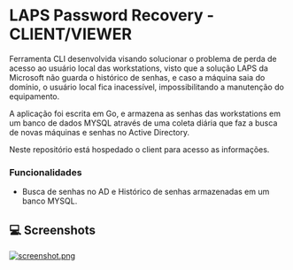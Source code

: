 # LAPS Password Recovery - CLIENT/VIEWER
Ferramenta CLI desenvolvida visando solucionar o problema de perda de acesso ao usuário local das workstations, visto que a solução LAPS da Microsoft não guarda o histórico de senhas, e caso a máquina saia do domínio, o usuário local fica inacessível, impossibilitando a manutenção do equipamento.

A aplicação foi escrita em Go, e armazena as senhas das workstations em um banco de dados MYSQL através de uma coleta diária que faz a busca de novas máquinas e senhas no Active Directory.

Neste repositório está hospedado o client para acesso as informações. 

### Funcionalidades
- Busca de senhas no AD e Histórico de senhas armazenadas em um banco MYSQL. 


## 💻 Screenshots

[![screenshot.png](https://raw.githubusercontent.com/leonardotandeli/laps-viewer/main/screenshot.png)](https://raw.githubusercontent.com/leonardotandeli/laps-viewer/main/screenshot.png)
